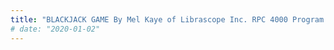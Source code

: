```yaml
---
title: "BLACKJACK GAME By Mel Kaye of Librascope Inc. RPC 4000 Program W1-01.0"
# date: "2020-01-02"
---
```


<!-- TO BE TRANSLATED -->